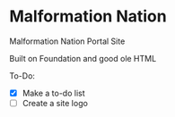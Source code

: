 Malformation Nation
===================

Malformation Nation Portal Site

Built on Foundation and good ole HTML

To-Do:
- [x] Make a to-do list
- [ ] Create a site logo
